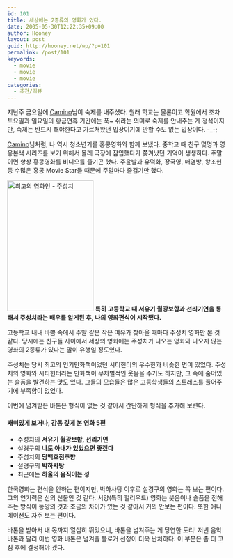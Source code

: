 ```yaml
---
id: 101
title: 세상에는 2종류의 영화가 있다.
date: 2005-05-30T12:22:35+09:00
author: Hooney
layout: post
guid: http://hooney.net/wp/?p=101
permalink: /post/101
keywords:
  - movie
  - movie
  - movie
categories:
  - 추천/리뷰
---
```

지난주 금요일에 [Camino](http://iqqi.info/)님이 숙제를 내주셨다. 원래 학교는 물론이고 학원에서 조차 토요일과 일요일의 황금연휴 기간에는 푹~ 쉬라는 의미로 숙제를 안내주는 게 정석이지만, 숙제는 반드시 해야한다고 가르쳐왔던 입장이기에 안할 수도 없는 입장이다. -_-;

[Camino](http://iqqi.info/)님처럼, 나 역시 청소년기를 홍콩영화와 함께 보냈다. 중학교 때 친구 몇명과 영웅본색 시리즈를 보기 위해서 몰래 극장에 잠입했다가 쫒겨났던 기억이 생생하다. 주말이면 항상 홍콩영화를 비디오를 즐기곤 했다. 주윤발과 유덕화, 장국영, 매염방, 왕조현 등 수많은 홍콩 Movie Star들 때문에 주말마다 즐겁기만 했다. 

[<img src="/files/img/2005-05/_main1027.jpg" width="198" height="300" alt="최고의 영화인 - 주성치" />](/files/img/2005-05/main1027.jpg) **특히 고등학교 때 서유기 월광보합과 선리기연을 통해서 주성치라는 배우를 알게된 후, 나의 영화편식이 시작됐다.**

고등학교 내내 바쁨 속에서 주말 같은 작은 여유가 찾아올 때마다 주성치 영화만 본 것 같다. 당시에는 친구들 사이에서 세상의 영화에는 주성치가 나오는 영화와 나오지 않는 영화의 2종류가 있다는 말이 유행일 정도였다.

주성치는 당시 최고의 인기만화책이었던 시티헌터의 우수한과 비슷한 면이 있었다. 주성치의 영화와 시티헌터라는 만화책이 무차별적인 웃음을 주기도 하지만, 그 속에 숨어있는 슬픔을 발견하는 맛도 있다. 그들의 모습들은 많은 고등학생들의 스트레스를 풀어주기에 부족함이 없었다.

이번에 넘겨받은 바톤은 형식이 없는 것 같아서 간단하게 형식을 추가해 보련다.

#### 재미있게 보거나, 감동 깊게 본 영화 5편

  * 주성치의 **서유기 월광보합, 선리기연**
  * 설경구의 **나도 아내가 있었으면 좋겠다**
  * 주성치의 **당백호점추향**
  * 설경구의 **박하사탕**
  * 최근에는 **하울의 움직이는 성**

한국영화는 편식을 안하는 편이지만, 박하사탕 이후로 설경구의 영화는 꼭 보는 편이다. 그의 연기력은 신의 선물인 것 같다. 서양(특히 헐리우드) 영화는 웃음이나 슬픔을 전해주는 방식이 동양의 것과 조금의 차이가 있는 것 같아서 거의 안보는 편이다. 또한 애니메이션도 자주 보는 편이다.

바톤을 받아서 내 몫까지 열심히 뛰었으니, 바톤을 넘겨주는 게 당연한 도리! 저번 음악 바톤과 달리 이번 영화 바톤은 넘겨줄 블로거 선정이 더욱 난처하다. 이 부분은 좀 더 고심 후에 결정해야 겠다.